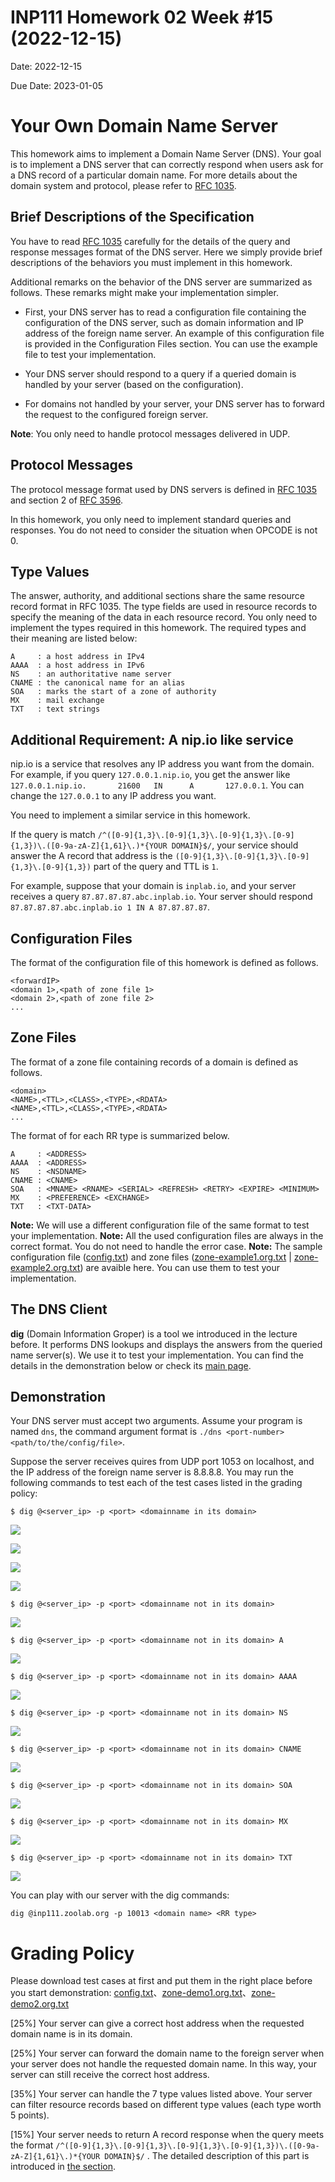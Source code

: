 # INP111 Homework 02 Week #15 (2022-12-15)

Date: 2022-12-15

Due Date: 2023-01-05

# Your Own Domain Name Server

This homework aims to implement a Domain Name Server (DNS). Your goal is to implement a DNS server that can correctly respond when users ask for a DNS record of a particular domain name. For more details about the domain system and protocol, please refer to [RFC 1035](https://www.rfc-editor.org/rfc/rfc1035).

## Brief Descriptions of the Specification
You have to read [RFC 1035](https://www.rfc-editor.org/rfc/rfc1035) carefully for the details of the query and response messages format of the DNS server. Here we simply provide brief descriptions of the behaviors you must implement in this homework.

Additional remarks on the behavior of the DNS server are summarized as follows. These remarks might make your implementation simpler.

- First, your DNS server has to read a configuration file containing the configuration of the DNS server, such as domain information and IP address of the foreign name server. An example of this configuration file is provided in the Configuration Files section. You can use the example file to test your implementation.

- Your DNS server should respond to a query if a queried domain is handled by your server (based on the configuration).

- For domains not handled by your server, your DNS server has to forward the request to the configured foreign server.

**Note**: You only need to handle protocol messages delivered in UDP.

## Protocol Messages
The protocol message format used by DNS servers is defined in [RFC 1035](https://www.rfc-editor.org/rfc/rfc1035) and section 2 of [RFC 3596](https://www.rfc-editor.org/rfc/rfc3596).

In this homework, you only need to implement standard queries and responses. You do not need to consider the situation when OPCODE is not 0.

## Type Values
The answer, authority, and additional sections share the same resource record format in RFC 1035. The type fields are used in resource records to specify the meaning of the data in each resource record. You only need to implement the types required in this homework. The required types and their meaning are listed below:

```
A     : a host address in IPv4
AAAA  : a host address in IPv6
NS    : an authoritative name server 
CNAME : the canonical name for an alias
SOA   : marks the start of a zone of authority
MX    : mail exchange
TXT   : text strings 
```


## Additional Requirement: A nip.io like service
nip.io is a service that resolves any IP address you want from the domain. For example, if you query `127.0.0.1.nip.io`, you get the answer like `127.0.0.1.nip.io.       21600   IN      A       127.0.0.1`. You can change the `127.0.0.1` to any IP address you want.

You need to implement a similar service in this homework.

If the query is match `/^([0-9]{1,3}\.[0-9]{1,3}\.[0-9]{1,3}\.[0-9]{1,3})\.([0-9a-zA-Z]{1,61}\.)*{YOUR DOMAIN}$/`, your service should answer the A record that address is the `([0-9]{1,3}\.[0-9]{1,3}\.[0-9]{1,3}\.[0-9]{1,3})` part of the query and TTL is `1`. 

For example, suppose that your domain is `inplab.io`, and your server receives a query `87.87.87.87.abc.inplab.io`. Your server should respond `87.87.87.87.abc.inplab.io 1 IN A 87.87.87.87`.


## Configuration Files
The format of the configuration file of this homework is defined as follows.

```
<forwardIP>
<domain 1>,<path of zone file 1>
<domain 2>,<path of zone file 2>
...
```

## Zone Files
The format of a zone file containing records of a domain is defined as follows.
<!--Each zone file defines the domain information of a specific domain declared in the config file. -->

```
<domain>
<NAME>,<TTL>,<CLASS>,<TYPE>,<RDATA>
<NAME>,<TTL>,<CLASS>,<TYPE>,<RDATA>
...
```
    
The format of <RDATA> for each RR type is summarized below.
    
```
A     : <ADDRESS>
AAAA  : <ADDRESS>
NS    : <NSDNAME>
CNAME : <CNAME>
SOA   : <MNAME> <RNAME> <SERIAL> <REFRESH> <RETRY> <EXPIRE> <MINIMUM>
MX    : <PREFERENCE> <EXCHANGE>
TXT   : <TXT-DATA>
```

**Note:** We will use a different configuration file of the same format to test your implementation.
**Note:** All the used configuration files are always in the correct format. You do not need to handle the error case. 
**Note:** The sample configuration file ([config.txt](https://drive.google.com/file/d/1a9gbvuZXD4FMjKcnwDd_d7FKXxjkfkrZ/view?usp=sharing)) and zone files ([zone-example1.org.txt](https://drive.google.com/file/d/1aV7dhbNsmFp8EAQf3-w7IdLuLP_mSNwF/view?usp=sharing) | [zone-example2.org.txt](https://drive.google.com/file/d/14hVb7dMi-asMzZfAR_HjwsEUTksH3d33/view?usp=sharing)) are avaible here. You can use them to test your implementation.

## The DNS Client
**dig** (Domain Information Groper) is a tool we introduced in the lecture before. It performs DNS lookups and displays the answers from the queried name server(s). We use it to test your implementation. You can find the details in the demonstration below or check its [main page](https://www.ibm.com/docs/en/aix/7.1?topic=d-dig-commandhttps:).


## Demonstration
Your DNS server must accept two arguments. Assume your program is named `dns`, the command argument format is `./dns <port-number> <path/to/the/config/file>`.     

Suppose the server receives quires from UDP port 1053 on localhost, and the IP address of the foreign name server is 8.8.8.8. You may run the following commands to test each of the test cases listed in the grading policy: 

```
$ dig @<server_ip> -p <port> <domainname in its domain>
```

![](/uploads/upload_dc139c893121d68eb96dabce8528cc98.PNG)

![](/uploads/upload_ff7f720ffc62d8d0734e0831a1631ea4.PNG)
    
![](/uploads/upload_d51da9f6e8613f35cf69d85be3aea518.PNG)

![](/uploads/upload_2fe3bd665aa0016628ea270389439791.PNG)


```
$ dig @<server_ip> -p <port> <domainname not in its domain>
```

![](/uploads/upload_273f994f0345d779a2a026bd4a77ce7c.PNG)


```
$ dig @<server_ip> -p <port> <domainname not in its domain> A
```

![](/uploads/upload_e795aaccb29f7f3835c6a974d6154c44.PNG)


```
$ dig @<server_ip> -p <port> <domainname not in its domain> AAAA
```

![](/uploads/upload_d50aa9c2b561483b3156285f00415fb7.PNG)

```
$ dig @<server_ip> -p <port> <domainname not in its domain> NS
```

![](/uploads/upload_6cc11aa429a7a9ea6b9346e629d3e0ef.PNG)

```
$ dig @<server_ip> -p <port> <domainname not in its domain> CNAME
```

![](/uploads/upload_ccaace14576362510fe86c5a1451874c.PNG)

```
$ dig @<server_ip> -p <port> <domainname not in its domain> SOA
```

![](/uploads/upload_de6037e91f158374187f29d9b2ed9ca2.PNG)


```
$ dig @<server_ip> -p <port> <domainname not in its domain> MX
```

![](/uploads/upload_71811168747c43aab50eb0fc9a617739.PNG)

```
$ dig @<server_ip> -p <port> <domainname not in its domain> TXT
```

![](/uploads/upload_c4ea5eeb13414973bba04fb9e41efb23.PNG)

You can play with our server with the dig commands:
```
dig @inp111.zoolab.org -p 10013 <domain name> <RR type>
```

# Grading Policy
    
Please download test cases at first and put them in the right place before you start demonstration: [config.txt](https://inp111.zoolab.org/hw02/config.txt)、[zone-demo1.org.txt](https://inp111.zoolab.org/hw02/zone-demo1.org.txt)、[zone-demo2.org.txt](https://inp111.zoolab.org/hw02/zone-demo2.org.txt)
    
[25%] Your server can give a correct host address when the requested domain name is in its domain.

[25%] Your server can forward the domain name to the foreign server when your server does not handle the requested domain name. In this way, your server can still receive the correct host address.

[35%] Your server can handle the 7 type values listed above. Your server can filter resource records based on different type values (each type worth 5 points).

[15%] Your server needs to return A record response when the query meets the format `/^([0-9]{1,3}\.[0-9]{1,3}\.[0-9]{1,3}\.[0-9]{1,3})\.([0-9a-zA-Z]{1,61}\.)*{YOUR DOMAIN}$/` . The detailed description of this part is introduced in [the section](#Additional-Requirement-A-nipio-like-service).
    
    
